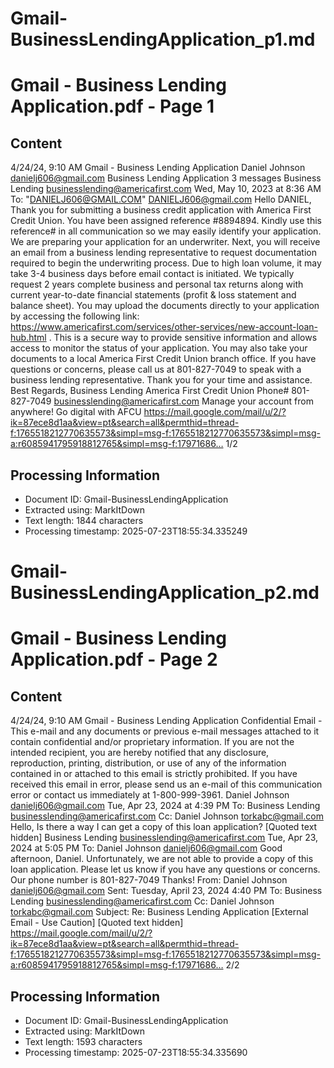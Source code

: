 # Gmail-BusinessLendingApplication_p1.md

<!--
chunk_id: Gmail-BusinessLendingApplication_p1
source: Gmail - Business Lending Application.pdf
page: 1
category: other
hash: ddb24d227a62a7f45c3d23cbd312d02b086d0d3a951af9b94c081e4916842c4c
-->

# Gmail - Business Lending Application.pdf - Page 1

## Content
4/24/24, 9:10 AM Gmail - Business Lending Application
Daniel Johnson <danielj606@gmail.com>
Business Lending Application
3 messages
Business Lending <businesslending@americafirst.com> Wed, May 10, 2023 at 8:36 AM
To: "DANIELJ606@GMAIL.COM" <DANIELJ606@gmail.com>
Hello DANIEL,
Thank you for submitting a business credit application with America First Credit Union. You have been assigned reference #8894894. Kindly use this reference# in all communication so we may easily
identify your application.
We are preparing your application for an underwriter. Next, you will receive an email from a business lending representative to request documentation required to begin the underwriting process. Due to high
loan volume, it may take 3-4 business days before email contact is initiated.
We typically request 2 years complete business and personal tax returns along with current year-to-date financial statements (profit & loss statement and balance sheet). You may upload the documents
directly to your application by accessing the following link: https://www.americafirst.com/services/other-services/new-account-loan-hub.html . This is a secure way to provide sensitive information and allows
access to monitor the status of your application. You may also take your documents to a local America First Credit Union branch office.
If you have questions or concerns, please call us at 801-827-7049 to speak with a business lending representative. Thank you for your time and assistance.
Best Regards,
Business Lending
America First Credit Union
Phone# 801-827-7049
businesslending@americafirst.com
Manage your account from anywhere! Go digital with AFCU
https://mail.google.com/mail/u/2/?ik=87ece8d1aa&view=pt&search=all&permthid=thread-f:1765518212770635573&simpl=msg-f:1765518212770635573&simpl=msg-a:r6085941795918812765&simpl=msg-f:17971686… 1/2

## Processing Information
- Document ID: Gmail-BusinessLendingApplication
- Extracted using: MarkItDown
- Text length: 1844 characters
- Processing timestamp: 2025-07-23T18:55:34.335249


# Gmail-BusinessLendingApplication_p2.md

<!--
chunk_id: Gmail-BusinessLendingApplication_p2
source: Gmail - Business Lending Application.pdf
page: 2
category: other
hash: ddb24d227a62a7f45c3d23cbd312d02b086d0d3a951af9b94c081e4916842c4c
-->

# Gmail - Business Lending Application.pdf - Page 2

## Content
4/24/24, 9:10 AM Gmail - Business Lending Application
Confidential Email -This e-mail and any documents or previous e-mail messages attached to it contain confidential and/or proprietary information. If you are not the intended recipient, you are hereby notified that any
disclosure, reproduction, printing, distribution, or use of any of the information contained in or attached to this email is strictly prohibited. If you have received this email in error, please send us an e-mail of this
communication error or contact us immediately at 1-800-999-3961.
Daniel Johnson <danielj606@gmail.com> Tue, Apr 23, 2024 at 4:39 PM
To: Business Lending <businesslending@americafirst.com>
Cc: Daniel Johnson <torkabc@gmail.com>
Hello,
Is there a way I can get a copy of this loan application?
[Quoted text hidden]
Business Lending <businesslending@americafirst.com> Tue, Apr 23, 2024 at 5:05 PM
To: Daniel Johnson <danielj606@gmail.com>
Good afternoon, Daniel. Unfortunately, we are not able to provide a copy of this loan application.
Please let us know if you have any questions or concerns.
Our phone number is 801-827-7049
Thanks!
From: Daniel Johnson <danielj606@gmail.com>
Sent: Tuesday, April 23, 2024 4:40 PM
To: Business Lending <businesslending@americafirst.com>
Cc: Daniel Johnson <torkabc@gmail.com>
Subject: Re: Business Lending Application
[External Email - Use Caution]
[Quoted text hidden]
https://mail.google.com/mail/u/2/?ik=87ece8d1aa&view=pt&search=all&permthid=thread-f:1765518212770635573&simpl=msg-f:1765518212770635573&simpl=msg-a:r6085941795918812765&simpl=msg-f:17971686… 2/2

## Processing Information
- Document ID: Gmail-BusinessLendingApplication
- Extracted using: MarkItDown
- Text length: 1593 characters
- Processing timestamp: 2025-07-23T18:55:34.335690